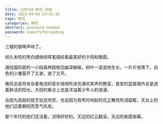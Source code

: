 ```yaml
---
title: 220710 鲜花 补档
date: 2023-09-04 23:25:15
tags: 鲜花
categories: 鲜花
abstract: password needed
password: nopartyforcaodong
---
```


三楼的钢琴声响了。

经久未校的黑白键继续挥笔描绘着最美好的夕阳和晚霞。

通往国际部的一小段森林路依旧幽深蜿蜒，树叶一波波地生长，一片片地落下，白色的小雏菊开了又谢，谢了又开。

晚风总是将夹杂着电流的音乐悄悄吹进充满欢笑声的教室，食堂的蓝玻璃外总是透着鲜活的阳光，大田的看台上总是洋溢着少年人的浪漫。

会因为高超的技艺驻足欣赏，也会因为周考时响起的花之舞而热泪盈眶，天台上的他们迎着朝阳而意气风发。

那个年代的他们还活着，活得好好的。天边的红云翻滚，天边的紫霞谢幕。